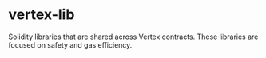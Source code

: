 # vertex-lib

Solidity libraries that are shared across Vertex contracts. These libraries are focused on safety and gas efficiency.
